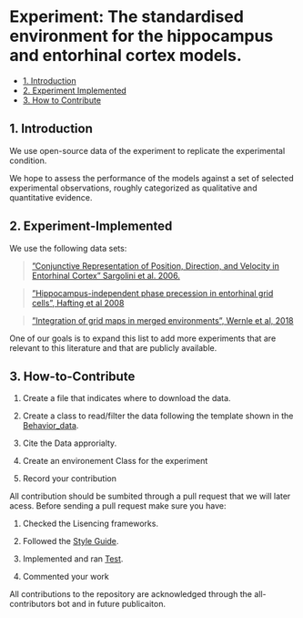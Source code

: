 # Experiment: The  standardised environment for the hippocampus and entorhinal cortex models. 


* [1. Introduction](#1-Introduction)
* [2. Experiment Implemented](#2-Experiment-Implemented)
* [3. How to Contribute](#3-How-to-Contribute)

## 1. Introduction

We use open-source data of the experiment to replicate the experimental condition.

 We hope to assess the performance of the models against a set of selected experimental observations, roughly categorized as qualitative and quantitative evidence.

## 2. Experiment-Implemented

We use the following data sets:
 > [”Conjunctive Representation of Position, Direction, and Velocity in Entorhinal Cortex” Sargolini et al. 2006.](https://github.com/ClementineDomine/EHC_model_comparison/tree/main/sehec/arena_and_exp/experiments/Sargolini2006)

 > [”Hippocampus-independent phase precession in entorhinal grid cells”, Hafting et al 2008](https://github.com/ClementineDomine/EHC_model_comparison/tree/main/sehec/arena_and_exp/experiments/Hafting2008)
   
   
 > [”Integration of grid maps in merged environments”, Wernle et al, 2018](https://github.com/ClementineDomine/EHC_model_comparison/tree/main/sehec/arena_and_exp/experiments/Wernle2018)
   
One of our goals is to expand this list to add more experiments that are relevant to this literature and that are publicly available.

## 3. How-to-Contribute

1. Create a file that indicates where to download the data.

2. Create a class to read/filter the data following the template shown in the [Behavior_data](https://github.com/ClementineDomine/EHC_model_comparison/blob/main/sehec/arena_and_exp/Experiments/behavioral_data.py).

3. Cite the Data approrialty.

4. Create an environement Class for the experiment

5. Record your contribution


All contribution should be sumbited through a pull request that we will later acess. 
Before sending a pull request make sure you have:
1. Checked the Lisencing frameworks. 

2. Followed the [Style Guide](https://github.com/ClementineDomine/EHC_model_comparison/tree/main/documents/style_guide).

3. Implemented and ran [Test](https://github.com/ClementineDomine/EHC_model_comparison/tree/main/sehec/tests).

4. Commented your work 

All contributions to the repository are acknowledged through the all-contributors bot and in future publicaiton.



